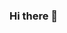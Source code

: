 ### Hi there 👋

<!--
**haroldlee0116/haroldlee0116** is a ✨ _special_ ✨ repository because its `README.md` (this file) appears on your GitHub profile.

Here are some ideas to get you started:

- 🔭 I’m currently working on the Joint Interdiscipinary Porject in Husky Intelligent Fridges and TU Delft
- 🌱 I’m currently learning the Tensor Technique for System Identificaiton
- 👯 I’m looking to collaborate on Model Predictive Control in Semi-active suspension system
- 🤔 I’m looking for help with Tensor Techinnique in Nonlinear Kalman Filter
- 💬 Ask me about ...
- 📫 How to reach me: https://www.linkedin.com/in/zhehan-li-45a716198/
- ⚡ Fun fact: I am good at cooking Asian dishes
-->
